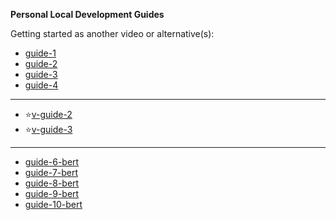 **Personal Local Development Guides**

Getting started as another video or alternative(s):

- [guide-1](https://www.machinelearningplus.com/nlp/chatbot-with-rasa-and-spacy/)
- [guide-2](https://towardsdatascience.com/create-chatbot-using-rasa-part-1-67f68e89ddad)
- [guide-3](https://medium.com/co-learning-lounge/step-by-step-guide-to-install-rasa-x-in-windows-without-docker-85da8502bce)
- [guide-4](https://medium.com/analytics-vidhya/deploying-rasa-chatbot-on-heroku-using-docker-7199bf16c219)

---

- ⭐[v-guide-2](https://www.youtube.com/watch?v=Nk9K4s8g9yQ)
- ⭐[v-guide-3](https://www.youtube.com/watch?v=sazsWmP2d3o)

---

- [guide-6-bert](https://github.com/allenai/scibert)
- [guide-7-bert](https://github.com/rsvp-ai/bertserini)
- [guide-8-bert](https://huggingface.co/models)
- [guide-9-bert](https://aclanthology.org/N19-4013/)
- [guide-10-bert](https://towardsdatascience.com/how-to-train-a-bert-model-from-scratch-72cfce554fc6)